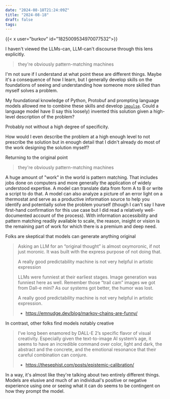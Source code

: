 ```yaml
---
date: "2024-08-18T21:24:09Z"
title: "2024-08-18"
draft: false
tags:
---
```



{{< x user="burkov" id="1825009534970077532">}}

I haven't viewed the LLMs-can, LLM-can't discourse through this lens explicitly.

> they're obviously pattern-matching machines

I'm not sure if I understand at what point these are different things.
Maybe it's a consequence of how I learn, but I generally develop skills on the foundations of seeing and understanding how someone more skilled than myself solves a problem.

My foundational knowledge of Python, Protobuf and prompting language models allowed me to combine these skills and develop [`impulse`](https://github.com/danielcorin/impulse).
Could a language model have (I say this loosely) invented this solution given a high-level description of the problem?

Probably not without a high degree of specificity.

How would I even describe the problem at a high enough level to not prescribe the solution but in enough detail that I didn't already do most of the work designing the solution myself?

Returning to the original point

> they're obviously pattern-matching machines

A huge amount of "work" in the world is pattern matching.
That includes jobs done on computers and more generally the application of widely understood expertise.
A model can translate data from form A to B or write a script to do that.
A model can also analyze a picture of an error light on a thermostat and serve as a productive information source to help you identify and potentially solve the problem yourself (though I can't say I have first-hand confirmation for this use case but I did read a relatively well-documented account of the process).
With information accessibility and pattern matching readily available to scale, the reason, insight or vision is the remaining part of work for which there is a premium and deep need.

Folks are skeptical that models can generate anything original

> Asking an LLM for an “original thought” is almost oxymoronic, if not just moronic. It was built with the express purpose of not doing that.
>
> A really good predictability machine is not very helpful in artistic expression
>
> LLMs were funniest at their earliest stages. Image generation was funniest here as well. Remember those “trail cam” images we got from Dall-e mini? As our systems got better, the humor was lost.
>
> A really good predictability machine is not very helpful in artistic expression.
>
> - https://emnudge.dev/blog/markov-chains-are-funny/

In contrast, other folks find models notably creative

> I’ve long been enamored by DALL-E 2’s specific flavor of visual creativity. Especially given the text-to-image AI system’s age, it seems to have an incredible command over color, light and dark, the abstract and the concrete, and the emotional resonance that their careful combination can conjure.
> - https://thesephist.com/posts/epistemic-calibration/

In a way, it's almost like they're talking about two entirely different things.
Models are elusive and much of an individual's positive or negative experience using one or seeing what it can do seems to be contingent on how they prompt the model.

